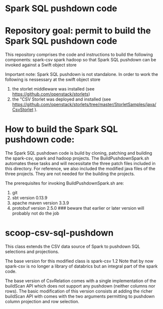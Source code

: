 # Spark SQL pushdown code

# Repository goal:  permit to build the Spark SQL pushdown code


This repository comprises the code and instructions to build the following components:
spark-csv
spark
hadoop
so that Spark SQL pushdown can be invoked against a Swift object store

Important note: Spark SQL pushdown is not standalone.  In order to work the following is nessessary at the swift object store
1. the storlet middleware was installed (see https://github.com/openstack/storlets)
2. the "CSV Storlet was deployed and installed (see https://github.com/openstack/storlets/tree/master/StorletSamples/java/CsvStorlet ).

# How to build the Spark SQL pushdown code:

The Spark SQL pushdown code is build by cloning, patching and building the spark-csv, spark and hadoop projects.
The BuildPushdownSpark.sh automates these tasks and will necessitate the three patch files included in this directory.
For reference, we also included the modified java files of the three projects. They are not needed for the building the projects.

The prerequisites for invoking BuildPushdownSpark.sh are:
1. git 
2. sbt version 0.13.9
3. apache maven version 3.3.9
4. protobuf version 2.5.0  ### beware that earlier or later version will probably not do the job


# scoop-csv-sql-pushdown
This class extends the CSV data source of Spark to pushdown SQL selections and projections.

The base version for this modified class is spark-csv 1.2
Note that by now spark-csv is no longer a library of databrics but an integral part of the spark code.

The base version of CsvRelation comes with a single implementation of the buildScan API which does not support any pushdown (neither columns nor rows).
The basic modification of this version consists at adding the richer buildScan API with comes with the two arguments permitting to pushdown column projection and row selection.



